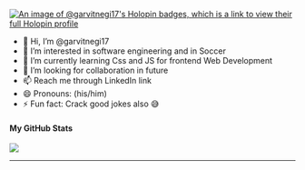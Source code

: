 [![An image of @garvitnegi17's Holopin badges, which is a link to view their full Holopin profile](https://holopin.me/garvitnegi17)](https://holopin.io/@garvitnegi17)

- 👋 Hi, I’m @garvitnegi17
- 👀 I’m interested in software engineering and in Soccer
- 🌱 I’m currently learning Css and JS for frontend Web Development
- 💞️ I’m looking for collaboration in future
- 📫 Reach me through LinkedIn link
- 😄 Pronouns: (his/him)
- ⚡ Fun fact: Crack good jokes also 😅

<!---
garvitnegi17/garvitnegi17 is a ✨ special ✨ repository because its `README.md` (this file) appears on your GitHub profile.
You can click the Preview link to take a look at your changes.
--->

#### My GitHub Stats
![](https://github-readme-streak-stats.herokuapp.com/?user=garvitnegi17&theme=react&hide_border=true)

--- 

